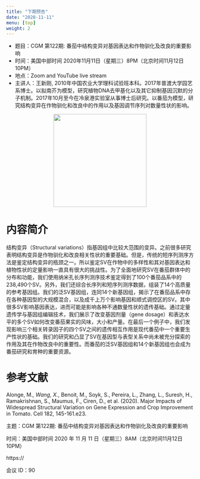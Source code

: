 ```yaml
---
title: "下期预告"
date: "2020-11-11"
menu: [top]
weight: 2
---
```


- 题目：CGM 第122期: 番茄中结构变异对基因表达和作物驯化及改良的重要影响
- 时间：美国中部时间 2020年11月11日（星期三）8PM（北京时间11月12日 10PM）
- 地点：Zoom and YouTube live stream
- 主讲人：王新刚, 2010年中国农业大学理科试验班本科。2017年普渡大学园艺系博士。以拟南芥为模型，研究植物DNA去甲基化以及其它抑制基因沉默的分子机制。2017年10月至今在冷泉港实验室从事博士后研究。以番茄为模型，研究结构变异在作物驯化和改良中的作用以及基因调节序列对数量性状的影响。

<div align="center">
<img src="https://i.ibb.co/6PGWc5n/1.png" height=250>
</div>


# 内容简介

结构变异（Structural variations）指基因组中比较大范围的变异。之前很多研究表明结构变异是作物驯化和改良相关性状的重要基础。但是，传统的短序列测序方法是鉴定结构变异的瓶颈之一。所以鉴定SV在作物中的多样性和其对基因表达和植物性状的定量影响一直具有很大的挑战性。为了全面地研究SV在番茄群体中的分布和功能，我们使用纳米孔长序列测序技术鉴定得到了100个番茄品系中的238,490个SV。另外，我们还综合长序列和短序列测序数据，组装了14个高质量的参考基因组。我们的泛SV基因组，连同14个新基因组，揭示了在番茄品系中存在各种基因型的大规模混合，以及成千上万个影响基因和顺式调控区的SV。其中很多SV影响基因表达，进而可能是影响各种不通数量性状的遗传基础。通过定量遗传学与基因组编辑技术，我们展示了改变基因剂量（gene dosage）和表达水平的多个SV如何改变番茄果实的风味，大小和产量。在最后一个例子中，我们发现影响三个相关转录因子的四个SV之间的遗传相互作用是现代番茄中一个重要生产性状的基础。我们的研究和凸显了SV在基因型与表型关系中尚未被充分探索的作用及其在作物改良中的重要性。而番茄的泛SV基因组和14个新基因组也会成为番茄研究和育种的重要资源。


# 参考文献

Alonge, M.*, Wang, X.*, Benoit, M., Soyk, S., Pereira, L., Zhang, L., Suresh, H., Ramakrishnan, S., Maumus, F., Ciren, D., et al. (2020). Major Impacts of Widespread Structural Variation on Gene Expression and Crop Improvement in Tomato. Cell 182, 145-161.e23.



主题：CGM 第122期: 番茄中结构变异对基因表达和作物驯化及改良的重要影响

时间：美国中部时间 2020 年 11 月 11 日（星期三）8AM（北京时间11月12日 10PM）

https://

会议 ID：90

